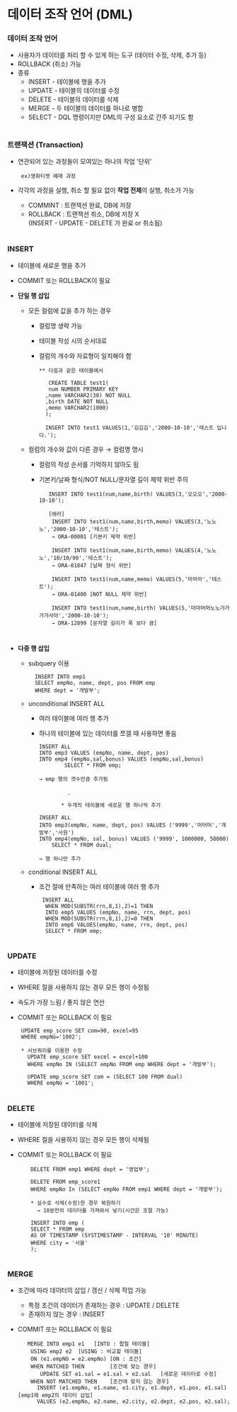 # 데이터 조작 언어 (DML)

### 데이터 조작 언어
 - 사용자가 데이터를 처리 할 수 있게 하는 도구 (데이터 수정, 삭제, 추가 등)
 - ROLLBACK (취소) 가능
 - 종류    
   - INSERT - 테이블에 행을 추가 
   - UPDATE - 테이블의 데이터를 수정 
   - DELETE - 테이블의 데이터를 삭제 
   - MERGE  - 두 테이블의 데이터를 하나로 병합
   - SELECT - DQL 명령이지만 DML의 구성 요소로 간주 되기도 함 
#
### 트랜잭션 (Transaction) 
 - 연관되어 있는 과정들이 모여있는 하나의 작업 '단위' 
    
        ex)영화티켓 예매 과정 
	
 - 각각의 과정을 실행, 취소 할 필요 없이 **작업 전체**의 실행, 취소가 가능 
   - COMMINT  : 트랜잭션 완료, DB에 저장
   - ROLLBACK : 트랜잭션 취소, DB에 저장 X    
     (INSERT - UPDATE - DELETE 가 완료 or 취소됨)
#
### INSERT 
 - 테이블에 새로운 행을 추가 
 - COMMIT 또는 ROLLBACK이 필요    
 
 - **단일 행 삽입**   
   - 모든 컬럼에 값을 추가 하는 경우
      - 컬럼명 생략 가능 
      - 테이블 작성 시의 순서대로
      - 컬럼의 개수와 자료형이 일치해야 함 
	 
	        ** 다음과 같은 테이블에서 
		
	           CREATE TABLE test1(
	           num NUMBER PRIMARY KEY 
	          ,name VARCHAR2(30) NOT NULL
	          ,birth DATE NOT NULL 
	          ,memo VARCHAR2(1000)
	          );
	 
	          INSERT INTO test1 VALUES(1,'김김김','2000-10-10','테스트 입니다.');	 
	 
   - 컬럼의 개수와 값이 다른 경우 → 컬럼명 명시 
     - 컬럼의 작성 순서를 기억하지 않아도 됨 
     - 기본키/날짜 형식/NOT NULL/문자열 길이 제약 위반 주의 
	 
	          INSERT INTO test1(num,name,birth) VALUES(3,'오오오','2000-10-10');
	  
	          [에러] 
	           INSERT INTO test1(num,name,birth,memo) VALUES(3,'노노노','2000-10-10','테스트');
	           → ORA-00001 [기본키 제약 위반]
	        
		       INSERT INTO test1(num,name,birth,memo) VALUES(4,'노노노','10/10/90','테스트');
	           → ORA-01847 [날짜 형식 위반]
	          
		       INSERT INTO test1(num,name,memo) VALUES(5,'마마마','테스트');
	           → ORA-01400 [NOT NULL 제약 위반]
	          
		       INSERT INTO test1(num,name,birth) VALUES(5,'마마머머노노가가가가사마','2000-10-10');
	           → ORA-12899 [문자열 길이가 폭 보다 큼]
#	 
  - **다중 행 삽입** 
    - subquery 이용 

	        INSERT INTO emp1 
		    SELECT empNo, name, dept, pos FROM emp 
		    WHERE dept = '개발부';	
	
    - unconditional INSERT ALL
      - 여러 테이블에 여러 행 추가 
      - 하나의 테이블에 있는 데이터를 쪼갤 때 사용하면 좋음  
	  
	        INSERT ALL 
		    INTO emp3 VALUES (empNo, name, dept, pos) 
		    INTO emp4 (empNo,sal,bonus) VALUES (empNo,sal,bonus)
                    SELECT * FROM emp; 
	          
		    → emp 행의 갯수만큼 추가됨

                     _
	 
                   * 두개의 테이블에 새로운 행 하나씩 추가 
		   
	        INSERT ALL
	 	    INTO emp3(empNo, name, dept, pos) VALUES ('9999','머머머','개발부','사원')
	 	    INTO emp4(empNo, sal, bonus) VALUES ('9999', 1000000, 50000)
	            SELECT * FROM dual; 
	           
		    → 행 하나만 추가 
	  
     - conditional INSERT ALL
       - 조건 절에 만족하는 여러 테이블에 여러 행 추가 
	  
	          INSERT ALL 
	           WHEN MOD(SUBSTR(rrn,8,1),2)=1 THEN 
	           INTO emp5 VALUES (empNo, name, rrn, dept, pos)
	           WHEN MOD(SUBSTR(rrn,8,1),2)=0 THEN 
               INTO emp6 VALUES(empNo, name, rrn, dept, pos) 
	           SELECT * FROM emp;
#	  
### UPDATE 
 
 - 테이블에 저장된 데이터를 수정
 - WHERE 절을 사용하지 않는 경우 모든 행이 수정됨
 - 속도가 가장 느림 / 좋지 않은 연산 
 - COMMIT 또는 ROLLBACK 이 필요
   
        UPDATE emp_score SET com=90, excel=95
        WHERE empNo='1002';
 
        * 서브쿼리를 이용한 수정
 	      UPDATE emp_score SET excel = excel+100 
          WHERE empNo IN (SELECT empNo FROM emp WHERE dept = '개발부'); 
	
          UPDATE emp_score SET com = (SELECT 100 FROM dual)    
          WHERE empNo = '1001';	
#
### DELETE
 - 테이블에 저장된 데이터를 삭제 
 - WHERE 절을 사용하지 않는 경우 모든 행이 삭제됨 
 - COMMIT 또는 ROLLBACK 이 필요
   
           DELETE FROM emp1 WHERE dept = '영업부';
   
           DELETE FROM emp_score1 
           WHERE empNo In (SELECT empNo FROM emp1 WHERE dept = '개발부');
   
           * 실수로 삭제(수정)한 경우 복원하기 
             → 10분전의 데이터를 가져와서 넣기(시간은 조절 가능) 
	 
           INSERT INTO emp ( 
	       SELECT * FROM emp 
	       AS OF TIMESTAMP (SYSTIMESTAMP - INTERVAL '10' MINUTE)
           WHERE city = '서울'
           );  
#  
### MERGE 
 - 조건에 따라 데이터의 삽입 / 갱신 / 삭제 작업 가능 
   - 특정 조건의 데이터가 존재하는 경우 : UPDATE / DELETE
   - 존재하지 않는 경우 : INSERT 
 - COMMIT 또는 ROLLBACK 이 필요	 
 
	      MERGE INTO emp1 e1   [INTO : 합칠 테이블] 
		   USING emp2 e2  [USING : 비교할 테이블]
		   ON (e1.empNO = e2.empNo) [ON : 조건]
		   WHEN MATCHED THEN        [조건에 맞는 경우]
		 	  UPDATE SET e1.sal = e1.sal + e2.sal   [새로운 데이터로 수정]
		   WHEN NOT MATCHED THEN    [조건에 맞지 않는 경우] 
			 INSERT (e1.empNo, e1.name, e1.city, e1.dept, e1.pos, e1.sal) [emp1에 emp2의 데이터 삽입]
			 VALUES (e2.empNo, e2.name, e2.city, e2.dept, e2.pos, e2.sal);
	 
	 
